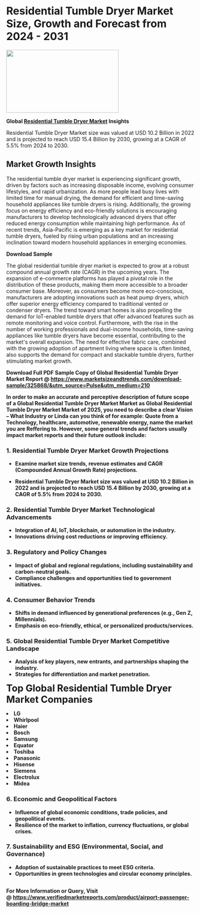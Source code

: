<H1>Residential Tumble Dryer Market Size, Growth and Forecast from 2024 - 2031</H1><img class="aligncenter size-medium wp-image-584254" src="https://thirdeyenews.in/wp-content/uploads/2024/09/Global-Market-Research-300x168.jpeg" alt="" width="300" height="168" /><p><strong>Global&nbsp;<a href="https://www.marketsizeandtrends.com/download-sample/325868/&amp;utm_source=Pulse&amp;utm_medium=210">Residential Tumble Dryer Market</a> Insights</strong></p><p>Residential Tumble Dryer Market size was valued at USD 10.2 Billion in 2022 and is projected to reach USD 15.4 Billion by 2030, growing at a CAGR of 5.5% from 2024 to 2030.</p><p><h2>Market Growth Insights</h2> <p>The residential tumble dryer market is experiencing significant growth, driven by factors such as increasing disposable income, evolving consumer lifestyles, and rapid urbanization. As more people lead busy lives with limited time for manual drying, the demand for efficient and time-saving household appliances like tumble dryers is rising. Additionally, the growing focus on energy efficiency and eco-friendly solutions is encouraging manufacturers to develop technologically advanced dryers that offer reduced energy consumption while maintaining high performance. As of recent trends, Asia-Pacific is emerging as a key market for residential tumble dryers, fueled by rising urban populations and an increasing inclination toward modern household appliances in emerging economies.</p> <p><strong>Download Sample</strong></p> <p>The global residential tumble dryer market is expected to grow at a robust compound annual growth rate (CAGR) in the upcoming years. The expansion of e-commerce platforms has played a pivotal role in the distribution of these products, making them more accessible to a broader consumer base. Moreover, as consumers become more eco-conscious, manufacturers are adopting innovations such as heat pump dryers, which offer superior energy efficiency compared to traditional vented or condenser dryers. The trend toward smart homes is also propelling the demand for IoT-enabled tumble dryers that offer advanced features such as remote monitoring and voice control. Furthermore, with the rise in the number of working professionals and dual-income households, time-saving appliances like tumble dryers have become essential, contributing to the market's overall expansion. The need for effective fabric care, combined with the growing adoption of apartment living where space is often limited, also supports the demand for compact and stackable tumble dryers, further stimulating market growth.</p> <p><strong></p><p><span class=""><strong>Download Full PDF Sample Copy of Global Residential Tumble Dryer Market Report</strong> @ <a href="https://www.marketsizeandtrends.com/download-sample/325868/&amp;utm_source=Pulse&amp;utm_medium=210" target="_blank">https://www.marketsizeandtrends.com/download-sample/325868/&amp;utm_source=Pulse&amp;utm_medium=210</a></span></p><p>In order to make an accurate and perceptive description of future scope of a Global&nbsp;Residential Tumble Dryer Market Market as Global&nbsp;Residential Tumble Dryer Market Market of 2025, you need to describe a clear Vision &ndash; What Industry or Linda can you think of for example: Quote from a Technology, healthcare, automotive, renewable energy, name the market you are Reffering to. However, some general trends and factors usually impact market reports and their future outlook include:</p><h3>1.&nbsp;<strong>Residential Tumble Dryer Market Growth Projections</strong></h3><ul><li>Examine market size trends, revenue estimates and CAGR (Compounded Annual Growth Rate) projections.</li><li><p>Residential Tumble Dryer Market size was valued at USD 10.2 Billion in 2022 and is projected to reach USD 15.4 Billion by 2030, growing at a CAGR of 5.5% from 2024 to 2030.</p></li></ul><h3>2.&nbsp;<strong>Residential Tumble Dryer Market Technological Advancements</strong></h3><ul><li>Integration of AI, IoT, blockchain, or automation in the industry.</li><li>Innovations driving cost reductions or improving efficiency.</li></ul><h3>3.&nbsp;<strong>Regulatory and Policy Changes</strong></h3><ul><li>Impact of global and regional regulations, including sustainability and carbon-neutral goals.</li><li>Compliance challenges and opportunities tied to government initiatives.</li></ul><h3>4.&nbsp;<strong>Consumer Behavior Trends</strong></h3><ul><li>Shifts in demand influenced by generational preferences (e.g., Gen Z, Millennials).</li><li>Emphasis on eco-friendly, ethical, or personalized products/services.</li></ul><h3>5.&nbsp;<strong>Global Residential Tumble Dryer Market Competitive Landscape</strong></h3><ul><li>Analysis of key players, new entrants, and partnerships shaping the industry.</li><li>Strategies for differentiation and market penetration.</li></ul><p data-pm-slice="1 1 []"><span style="color: inherit; font-family: inherit; font-size: 25px;">Top Global Residential Tumble Dryer Market Companies</span></p><div class="" data-test-id=""><p><li>LG</li><li> Whirlpool</li><li> Haier</li><li> Bosch</li><li> Samsung</li><li> Equator</li><li> Toshiba</li><li> Panasonic</li><li> Hisense</li><li> Siemens</li><li> Electrolux</li><li> Midea</li></p></div><h3>6.&nbsp;<strong>Economic and Geopolitical Factors</strong></h3><ul><li>Influence of global economic conditions, trade policies, and geopolitical events.</li><li>Resilience of the market to inflation, currency fluctuations, or global crises.</li></ul><h3>7.&nbsp;<strong>Sustainability and ESG (Environmental, Social, and Governance)</strong></h3><ul><li>Adoption of sustainable practices to meet ESG criteria.</li><li>Opportunities in green technologies and circular economy principles.</li></ul><h2><strong style="font-size: 14px;">For More Information or Query, Visit @&nbsp;</strong><a style="background-color: #ffffff; font-size: 14px;" href="https://www.marketsizeandtrends.com/report/residential-tumble-dryer-market/" target="_blank">https://www.verifiedmarketreports.com/product/airport-passenger-boarding-bridge-market</a></h2>
